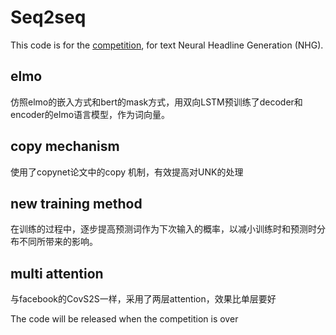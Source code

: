 # Seq2seq
This code is for the [competition](https://biendata.com/competition/bytecup2018/), for text Neural Headline Generation (NHG).</br>

## elmo 
仿照elmo的嵌入方式和bert的mask方式，用双向LSTM预训练了decoder和encoder的elmo语言模型，作为词向量。

## copy mechanism 
使用了copynet论文中的copy 机制，有效提高对UNK的处理

## new training method 
在训练的过程中，逐步提高预测词作为下次输入的概率，以减小训练时和预测时分布不同所带来的影响。

## multi attention 
与facebook的CovS2S一样，采用了两层attention，效果比单层要好

The code will be released when the competition is over
